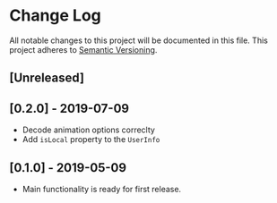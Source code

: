 # Change Log
All notable changes to this project will be documented in this file.
This project adheres to [Semantic Versioning](http://semver.org/).

## [Unreleased]

## [0.2.0] - 2019-07-09
- Decode animation options correclty
- Add `isLocal` property to the `UserInfo`

## [0.1.0] - 2019-05-09
- Main functionality is ready for first release.
